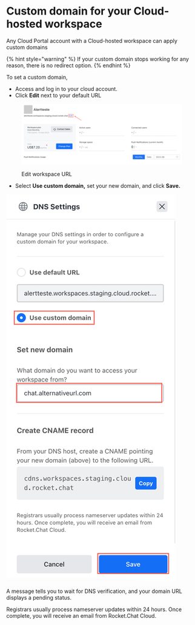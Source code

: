 # Custom domain for your Cloud-hosted workspace

Any Cloud Portal account with a Cloud-hosted workspace can apply custom domains

{% hint style="warning" %}
&#x20;If your custom domain stops working for any reason, there is no redirect option.
{% endhint %}

To set a custom domain,

* Access and log in to your cloud account.
* Click **Edit** next to your default URL

<figure><img src="../../../.gitbook/assets/Edit workspace URL.png" alt=""><figcaption><p>Edit workspace URL</p></figcaption></figure>

* Select **Use custom domain,** set your new domain, and click **Save.**

****![DNS settings](<../../../.gitbook/assets/DNS settings saas.png>)****

A message tells you to wait for DNS verification, and your domain URL displays a pending status.

Registrars usually process nameserver updates within 24 hours. Once complete, you will receive an email from Rocket.Chat Cloud.
